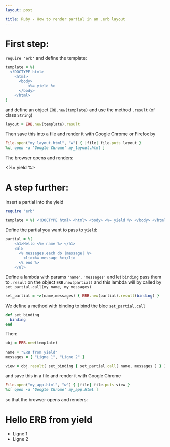 ```yaml
---
layout: post

title: Ruby - How to render partial in an .erb layout
---
```


# First step:
`require 'erb'` and define the template:
```ruby
template = %(
  <!DOCTYPE html>
    <html>
      <body>
          <%= yield %>
      </body>
    </html>
)
```
and define an object `ERB.new(template)` and use the method `.result` (of  class `String`)

```ruby
layout = ERB.new(template).result
```
Then save this into a file and render it with Google Chrome or Firefox by
```ruby
File.open("my_layout.html", "w") { |file| file.puts layout }
%x[ open -a 'Google Chrome' my_layout.html ]
```
The browser opens and renders:
<p>
    <%= yield %>
<p>
  
# A step further:
Insert a partial into the yield

```ruby
require 'erb'

template = %( <!DOCTYPE html> <html> <body> <%= yield %> </body> </html> )

```
Define the partial you want to pass to `yield`:
```ruby
partial = %(
    <h1>Hello <%= name %> </h1>
    <ul>
      <% messages.each do |message| %>
        <li><%= message %></li>
      <% end %>
    </ul>
```

Define a lambda with params `'name','messages'` and let `binding` pass them to `.result` on the object `ERB.new(partial)` and this lambda will by called by `set_partial.call(my_name, my_messages)`


```ruby
set_partial = ->(name,messages) { ERB.new(partial).result(binding) }
```
We define a method with binding to bind the bloc `set_partial.call`

```ruby
def set_binding
  binding
end
```

Then:

```ruby
obj = ERB.new(template)

name = "ERB from yield"
messages = [ "Ligne 1", "Ligne 2" ]

view = obj.result( set_binding { set_partial.call( name, messages ) } )

```

and save this in a file and render it with Google Chrome

```ruby
File.open("my_app.html", "w") { |file| file.puts view }
%x[ open -a 'Google Chrome' my_app.html ]
```

so that the browser opens and renders:
    
<h1> Hello ERB from yield </h1>
<ul>
  <li> Ligne 1 </li>
  <li> Ligne 2 </li>
</ul>
